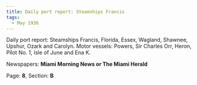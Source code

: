 ```yaml
---  
title: Daily port report: Steamships Francis  
tags:  
  - May 1936  
---  
```

  
Daily port report: Steamships Francis, Florida, Essex, Wagland, Shawnee, Upshur, Ozark and Carolyn. Motor vessels: Powers, Sir Charles Orr, Heron, Pilot No. 1, Isle of June and Ena K.  
  
Newspapers: **Miami Morning News or The Miami Herald**  
  
Page: **8**, Section: **B** 
